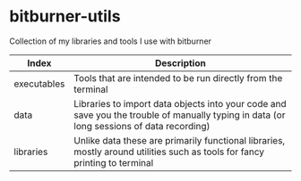 # bitburner-utils
Collection of my libraries and tools I use with bitburner

|Index|Description|
|---|---|
|executables|Tools that are intended to be run directly from the terminal|
|data|Libraries to import data objects into your code and save you the trouble of manually typing in data (or long sessions of data recording)|
|libraries|Unlike data these are primarily functional libraries, mostly around utilities such as tools for fancy printing to terminal|
